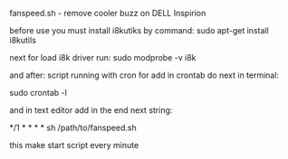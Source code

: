 fanspeed.sh - remove cooler buzz on DELL Inspirion

before use you must install i8kutiks by command:
sudo apt-get install i8kutils

next for load i8k driver run:
sudo modprobe -v i8k

and after:
script running with cron
for add in crontab do next in terminal:

sudo crontab -l

and in text editor add in the end next string:

*/1 * * * * sh /path/to/fanspeed.sh

this make start script every minute
